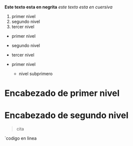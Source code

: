 
**Este texto esta en negrita**
*este texto esta en cuersiva*

1. primer nivel
2. segundo nivel
3. tercer nivel

* primer nivel
* segundo nivel
* tercer nivel

* primer nivel
  * nivel subprimero

# Encabezado de primer nivel
# Encabezado de segundo nivel

> cita

`codigo en linea 
